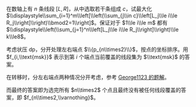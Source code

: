 在数轴上有 $n$ 条线段 $[L,R]$，从中选取若干条组成 $c$，试最大化 $\\displaystyle\\sum_{i=1}^m\\left[\\left(\\sum_{j\\in c}\\left[L_j\\le i\\le R_j\\right]\\right)\\bmod2=1\\right]$。保证对于 $1\\le i\\le m$ 都有 $\\displaystyle\\left(\\sum_{j=1}^n\\left[L_j\\le i\\le R_j\\right]\\right)\\le k\\le8$。

考虑状压 dp，分开处理左右端点 $\\{p_{n\\times2}\\}$，按点的坐标排序。用 $f_{i,\\text{msk}}$ 表示到第 $i$ 个端点当前覆盖的线段集为 $\\text{msk}$ 的答案。

在转移时，分左右端点两种情况分开考虑，参考 [George1123 的题解](https://www.luogu.com.cn/article/rs5029y4)。

而最终的答案即为选完所有 $n\\times2$ 个点且最终没有被任何线段覆盖的答案，即 $f_{n\\times2,\\varnothing}$。